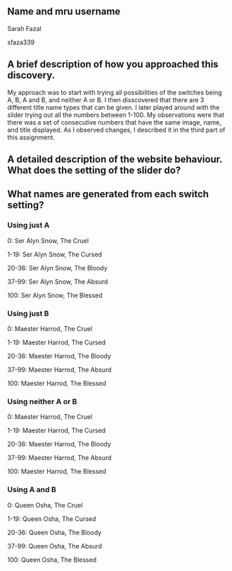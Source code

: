 ## Name and mru username

Sarah 
Fazal

sfaza339

## A brief description of how you approached this discovery.

My approach was to start with trying all possibilities of the switches being A, B, A and B, and neither A or B. I then disscovered that there are 3 different title name types that can be given. I later played around with the slider trying out all the numbers between 1-100. My observations were that there was a set of consecutive numbers that have the same image, name, and title displayed. As I observed changes, I described it in the third part of this assignment. 

## A detailed description of the website behaviour. What does the setting of the slider do?

## What names are generated from each switch setting? 

### Using just A

0: Ser Alyn Snow, The Cruel 

1-19: Ser Alyn Snow, The Cursed 

20-36: Ser Alyn Snow, The Bloody 

37-99: Ser Alyn Snow, The Absurd 

100: Ser Alyn Snow, The Blessed

### Using just B 

0: Maester Harrod, The Cruel 

1-19: Maester Harrod, The Cursed 

20-36: Maester Harrod, The Bloody 

37-99: Maester Harrod, The Absurd 

100: Maester Harrod, The Blessed

### Using neither A or B

0: Maester Harrod, The Cruel 

1-19: Maester Harrod, The Cursed 

20-36: Maester Harrod, The Bloody 

37-99: Maester Harrod, The Absurd 

100: Maester Harrod, The Blessed

### Using A and B

0: Queen Osha, The Cruel 

1-19: Queen Osha, The Cursed 

20-36: Queen Osha, The Bloody 

37-99: Queen Osha, The Absurd 

100: Queen Osha, The Blessed


